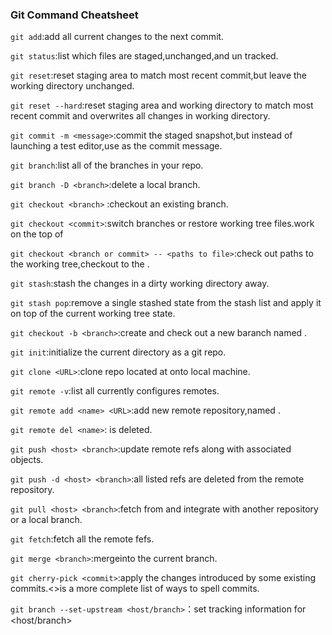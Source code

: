 ### Git Command Cheatsheet



`git add`:add all current changes to the next commit.

`git status`:list which files are staged,unchanged,and un tracked.

`git reset`:reset staging area to match most recent commit,but leave the working directory unchanged.

`git reset --hard`:reset staging area and working directory to match most recent commit and overwrites all changes in working directory.

`git commit -m <message>`:commit the staged snapshot,but instead of launching a test editor,use <message>as the commit message.

`git branch`:list all of the branches in your repo.

`git branch -D <branch>`:delete a local branch.

`git checkout <branch>` :checkout an existing branch.

`git checkout <commit>`:switch branches or restore working tree files.work on the top of <commit>

`git checkout <branch or commit> -- <paths to file>`:check out paths to the working tree,checkout to the <branch or commit>. 

`git stash`:stash the changes in a dirty working directory away.

`git stash pop`:remove a single stashed state from the stash list and apply it on top of the current working tree state.

`git checkout -b <branch>`:create and check out a new baranch named <branch>.

`git init`:initialize the current directory as a git repo.

`git clone <URL>`:clone repo located at <URL> onto local machine.

`git remote -v`:list all currently configures remotes.

`git remote add <name> <URL>`:add new remote repository,named <name>.

`git remote del <name>`:<name> is deleted. 

`git push <host> <branch>`:update remote refs along with associated objects.

`git push -d <host> <branch>`:all listed refs are deleted from the remote repository.

`git pull <host> <branch>`:fetch from and integrate with another repository or a local branch.

`git fetch`:fetch all the remote fefs.

`git merge <branch>`:merge<branch>into the current branch.

`git cherry-pick <commit>`:apply the changes introduced by some existing commits.<>is a more complete list of ways to spell commits.

`git branch --set-upstream <host/branch>`：set tracking information for <host/branch>

